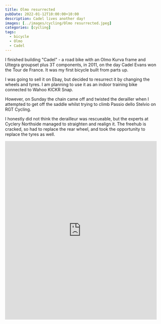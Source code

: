 ```yaml
---
title: Olmo resurrected
pubDate: 2022-01-12T10:00:00+10:00
description: Cadel lives another day!
images: [../images/cycling/Olmo resurrected.jpeg]
categories: [cycling]
tags:
  - bicycle
  - Olmo
  - Cadel
---
```


I finished building "Cadel" - a road bike with an Olmo Kurva frame and Ultegra
groupset plus 3T components, in 2011, on the day Cadel Evans won the Tour
de France. It was my first bicycle built from parts up.

I was going to sell it on Ebay, but decided to resurrect it by changing the
wheels and tyres. I am planning to use it as an indoor training bike connected
to Wahoo KICKR Snap.

However, on Sunday the chain came off and twisted the derailler when I attempted to get off the saddle whilst trying to climb Passio dello Stelvio on RGT Cycling.

I honestly did not think the derailleur was rescueable, but the experts at Cyclery Northside managed to straighten and realign it. The freehub is cracked, so had to replace the rear wheel, and took the opportunity to replace the tyres as well.

<iframe src="https://www.facebook.com/plugins/post.php?href=https%3A%2F%2Fwww.facebook.com%2Fchris1.tham%2Fposts%2Fpfbid0CDGnTV1tZwzQp4Wd3FhmnreRJ6VF3YCgE3G4TtLCPKeM3QjpGS97oVJaJRQy1pZZl&show_text=true&width=500" width="500" height="588" style="border:none;overflow:hidden" scrolling="no" frameborder="0" allowfullscreen="true" allow="autoplay; clipboard-write; encrypted-media; picture-in-picture; web-share"></iframe>
